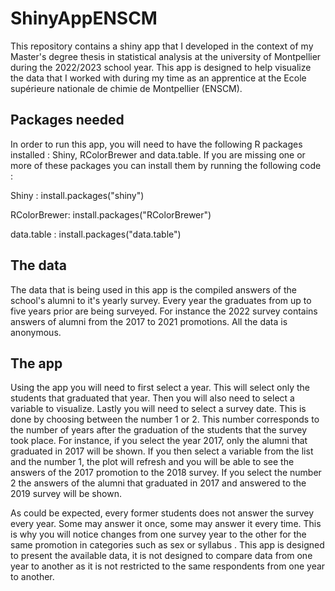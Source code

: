# ShinyAppENSCM

This repository contains a shiny app that I developed in the context of my Master's degree thesis in statistical analysis at the university of Montpellier during the 2022/2023 school year. This app is designed to help visualize the data that I worked with during my time as an apprentice at the Ecole supérieure nationale de chimie de Montpellier (ENSCM). 

## Packages needed

In order to run this app, you will need to have the following R packages installed : Shiny, RColorBrewer and data.table. If you are missing one or more of these packages you can install them by running the following code : 

Shiny :
install.packages("shiny")

RColorBrewer:
install.packages("RColorBrewer")

data.table :
install.packages("data.table")

## The data

The data that is being used in this app is the compiled answers of the school's alumni to it's yearly survey. Every year the graduates from up to five years prior are being surveyed. For instance the 2022 survey contains answers of alumni from the 2017 to 2021 promotions. All the data is anonymous.

## The app

Using the app you will need to first select a year. This will select only the students that graduated that year. Then you will also need to select a variable to visualize. Lastly you will need to select a survey date. This is done by choosing between the number 1 or 2. This number corresponds to the number of years after the graduation of the students that the survey took place. For instance, if you select the year 2017, only the alumni that graduated in 2017 will be shown. If you then select a variable from the list and the number 1, the plot will refresh and you will be able to see the answers of the 2017 promotion to the 2018 survey. If you select the number 2 the answers of the alumni that graduated in 2017 and answered to the 2019 survey will be shown. 

As could be expected, every former students does not answer the survey every year. Some may answer it once, some may answer it every time. This is why you will notice changes from one survey year to the other for the same promotion in categories such as sex or syllabus . This app is designed to present the available data, it is not designed to compare data from one year to another as it is not restricted to the same respondents from one year to another.  
